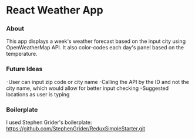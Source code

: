 # React Weather App

### About

This app displays a week's weather forecast based on the input city using OpenWeatherMap API. It also color-codes each day's panel based on the temperature.

### Future Ideas

-User can input zip code or city name
-Calling the API by the ID and not the city name, which would allow for better input checking
-Suggested locations as user is typing

### Boilerplate

I used Stephen Grider's boilerplate:
https://github.com/StephenGrider/ReduxSimpleStarter.git